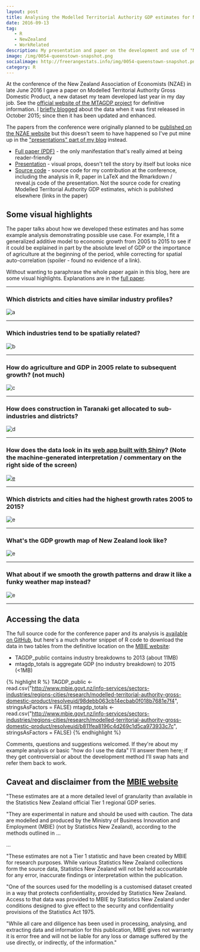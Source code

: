 ```yaml
---
layout: post
title: Analysing the Modelled Territorial Authority GDP estimates for New Zealand
date: 2016-09-13
tag: 
   - R
   - NewZealand
   - WorkRelated
description: My presentation and paper on the development and use of "Modelled Territorial Authority Gross Domestic Product" for New Zealand, as presented to the New Zealand Association of Economists conference in June 2016
image: /img/0054-queenstown-snapshot.png
socialimage: http://freerangestats.info/img/0054-queenstown-snapshot.png
category: R
---
```


At the conference of the New Zealand Association of Economists (NZAE) in late June 2016 I gave a paper on Modelled Territorial Authority Gross Domestic Product, a new dataset my team developed last year in my day job.  See the [official website of the MTAGDP project](http://www.mbie.govt.nz/info-services/sectors-industries/regions-cities/research/modelled-territorial-authority-gross-domestic-product) for definitive information.  I [briefly blogged](/blog/2015/10/30/MTAGDP.html) about the data when it was first released in October 2015; since then it has been updated and enhanced.

The papers from the conference were originally planned to be [published on the NZAE website](http://www.nzaeconference.co.nz/presenters-info.cfm) but this doesn't seem to have happened so I've put mine up in the ["presentations" part of my blog](/presentations/index.html) instead.

* [Full paper (PDF)](/presentations/ellis-mtagdp.pdf) - the only manifestation that's really aimed at being reader-friendly
* [Presentation](/presentations/ellisp-mtagdp-presentation.html) - visual props, doesn't tell the story by itself but looks nice
* [Source code](https://github.com/ellisp/mtagdp-nzae) - source code for my contribution at the conference, including the analysis in R, paper in LaTeX and the Rmarkdown / reveal.js code of the presentation.  Not the source code for creating Modelled Territorial Authority GDP estimates, which is published elsewhere (links in the paper)

## Some visual highlights
The paper talks about how we developed these estimates and has some example analysis demonstrating possible use case.  For example, I fit a generalized additive model to economic growth from 2005 to 2015 to see if it could be explained in part by the absolute level of GDP or the importance of agriculture at the beginning of the period, while correcting for spatial auto-correlation (spoiler - found no evidence of a link). 

Without wanting to paraphrase the whole paper again in this blog, here are some visual highlights.  Explanations are in the [full paper](/presentations/ellis-mtagdp.pdf).

-------------------

### Which districts and cities have similar industry profiles?
![a](/img/0054-ta-associations.svg)

-------------------

### Which industries tend to be spatially related?
![b](/img/0054-industry-associations.svg)

-------------------

### How do agriculture and GDP in 2005 relate to subsequent growth? (not much)
![c](/img/0054-scatter-2005-v-growth.svg)

-------------------

### How does construction in Taranaki get allocated to sub-industries and districts?
![d](/img/0054-sankey_taranakiConstruction.svg)

-------------------

### How does the data look in its [web app built with Shiny](http://www.mbie.govt.nz/info-services/sectors-industries/regions-cities/research/modelled-territorial-authority-gross-domestic-product/interactive-web-tool)? (Note the machine-generated interpretation / commentary on the right side of the screen)
[![e](/img/0054-queenstown-snapshot.png)](http://www.mbie.govt.nz/info-services/sectors-industries/regions-cities/research/modelled-territorial-authority-gross-domestic-product/interactive-web-tool)

-------------------

### Which districts and cities had the highest growth rates 2005 to 2015?
![e](/img/0054-dotcagr10.svg)

-------------------

### What's the GDP growth map of New Zealand look like?
![e](/img/0054-gdp-pp-map.svg)

-------------------

### What about if we smooth the growth patterns and draw it like a funky weather map instead?
![e](/img/0054-growth0513.svg)

-------------------

## Accessing the data

The full source code for the conference paper and its analysis is [available on GitHub](https://github.com/ellisp/mtagdp-nzae), but here's a much shorter snippet of R code to download the data in two tables from the definitive location on the [MBIE website](http://www.mbie.govt.nz/info-services/sectors-industries/regions-cities/research/modelled-territorial-authority-gross-domestic-product/data-download):

* TAGDP_public contains industry breakdowns to 2013 (about 11MB)
* mtagdp_totals is aggregate GDP (no industry breakdown) to 2015 (<1MB)

{% highlight R %}
    TAGDP_public <- read.csv("http://www.mbie.govt.nz/info-services/sectors-industries/regions-cities/research/modelled-territorial-authority-gross-domestic-product/resolveuid/98debb063cb14ecbab0f018b7681e7f4",
                   stringsAsFactors = FALSE)
    mtagdp_totals <- read.csv("http://www.mbie.govt.nz/info-services/sectors-industries/regions-cities/research/modelled-territorial-authority-gross-domestic-product/resolveuid/b811fea8196c4d269c1d5ca973933c7c",
                              stringsAsFactors = FALSE)
{% endhighlight %}							  
							 
Comments, questions and suggestions welcomed.  If they're about my example analysis or basic "how do I use the data" I'll answer them here; if they get controversial or about the development method I'll swap hats and refer them back to work.

## Caveat and disclaimer from the [MBIE website](http://www.mbie.govt.nz/info-services/sectors-industries/regions-cities/research/modelled-territorial-authority-gross-domestic-product)

"These estimates are at a more detailed level of granularity than available in the Statistics New Zealand official Tier 1 regional GDP series.

"They are experimental in nature and should be used with caution. The data are modelled and produced by the Ministry of Business Innovation and Employment (MBIE) (not by Statistics New Zealand), according to the methods outlined in ...

...

"These estimates are not a Tier 1 statistic and have been created by MBIE for research purposes. While various Statistics New Zealand collections form the source data, Statistics New Zealand will not be held accountable for any error, inaccurate findings or interpretation within the publication.

"One of the sources used for the modelling is a customised dataset created in a way that protects confidentiality, provided by Statistics New Zealand. Access to that data was provided to MBIE by Statistics New Zealand under conditions designed to give effect to the security and confidentiality provisions of the Statistics Act 1975.

"While all care and diligence has been used in processing, analysing, and extracting data and information for this publication, MBIE gives not warranty it is error free and will not be liable for any loss or damage suffered by the use directly, or indirectly, of the information."

